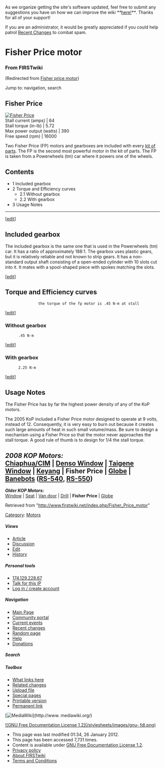 As we organize getting the site's software updated, feel free to submit any
suggestions you have on how we can improve the wiki
_**_[here!](/index.php/User:Hallry/Suggestions "User:Hallry/Suggestions"
)_**_. Thanks for all of your support!

If you are an administrator, it would be greatly appreciated if you could help
patrol [Recent Changes](/index.php/Special:Recentchanges
"Special:Recentchanges" ) to combat spam.

# Fisher Price motor

### From FIRSTwiki

(Redirected from [Fisher price
motor](/index.php?title=Fisher_price_motor&redirect=no "Fisher price motor" ))

Jump to: navigation, search

  

Fisher Price  
---  
[![Fisher Price](/media/7/74/MotorpicFP.jpg)](/index.php/Image:MotorpicFP.jpg
"Fisher Price" )  
Stall current (amps) |  64  
Stall torque (in-lb) |  5.72  
Max power output (watts) |  390  
Free speed (rpm) |  16000  
  
  
Two Fisher Price (FP) motors and gearboxes are included with every [kit of
parts](/index.php/Kit_of_parts "Kit of parts" ). The FP is the second most
powerful motor in the kit of parts. The FP is taken from a Powerwheels (tm)
car where it powers one of the wheels.

## Contents

  * 1 Included gearbox
  * 2 Torque and Efficiency curves
    * 2.1 Without gearbox
    * 2.2 With gearbox
  * 3 Usage Notes  
---  
  
[[edit](/index.php?title=Fisher_Price_motor&action=edit&section=1 "Edit
section: Included gearbox" )]

## Included gearbox

The included gearbox is the same one that is used in the Powerwheels (tm) car.
It has a ratio of approximately 188:1. The gearbox uses plastic gears, but it
is relatively reliable and not known to strip gears. It has a non-standard
output shaft consisting of a open-ended cylinder with 10 slots cut into it. It
mates with a spool-shaped piece with spokes matching the slots.

[[edit](/index.php?title=Fisher_Price_motor&action=edit&section=2 "Edit
section: Torque and Efficiency curves" )]

## Torque and Efficiency curves

    
    
                   the torque of the fp motor is .45 N-m at stall
    

[[edit](/index.php?title=Fisher_Price_motor&action=edit&section=3 "Edit
section: Without gearbox" )]

### Without gearbox

    
    
          .45 N-m
    

[[edit](/index.php?title=Fisher_Price_motor&action=edit&section=4 "Edit
section: With gearbox" )]

### With gearbox

    
    
          2.25 N-m
    

[[edit](/index.php?title=Fisher_Price_motor&action=edit&section=5 "Edit
section: Usage Notes" )]

## Usage Notes

The Fisher Price has by far the highest power density of any of the KoP
motors.

The 2005 KoP included a Fisher Price motor designed to operate at 9 volts,
instead of 12. Consequently, it is very easy to burn out because it creates
such large amounts of heat in such small volume/mass. Be sure to design a
mechanism using a Fisher Price so that the motor never approaches the stall
torque. A good rule of thumb is to design for 1/4 the stall torque.

_**2008 KOP Motors:**_  
[Chiaphua/CIM](/index.php/CIM_motor "CIM motor" ) | [Denso
Window](/index.php/Denso_window_motor "Denso window motor" ) | [Taigene
Window](/index.php?title=Taigene_window_motor&action=edit "Taigene window
motor" ) | [Keyang](/index.php?title=Keyang_motor&action=edit "Keyang motor" )
| **Fisher Price** | [Globe](/index.php/Globe_motor "Globe motor" ) |
[Banebots](/index.php/Banebots_motor "Banebots motor" )
([RS-540](/index.php?title=RS-540_Banebots_motor&action=edit "RS-540 Banebots
motor" ), [RS-550](/index.php/RS-550_Banebots_motor "RS-550 Banebots motor" ))  
---  
_**Older KOP Motors:**_  
[Window](/index.php/Window_motor "Window motor" ) |
[Seat](/index.php?title=Seat_motor&action=edit "Seat motor" ) | [Van
door](/index.php/Van_door_motor "Van door motor" ) |
[Drill](/index.php/Drill_motor "Drill motor" ) | **Fisher Price** |
[Globe](/index.php/Globe_motor "Globe motor" )  
  
Retrieved from "<http://www.firstwiki.net/index.php/Fisher_Price_motor>"

[Category](/index.php?title=Special:Categories&article=Fisher_Price_motor
"Special:Categories" ): [Motors](/index.php/Category:Motors "Category:Motors"
)

##### Views

  * [Article](/index.php/Fisher_Price_motor)
  * [Discussion](/index.php?title=Talk:Fisher_Price_motor&action=edit)
  * [Edit](/index.php?title=Fisher_Price_motor&action=edit)
  * [History](/index.php?title=Fisher_Price_motor&action=history)

##### Personal tools

  * [174.129.228.67](/index.php/User:174.129.228.67)
  * [Talk for this IP](/index.php/User_talk:174.129.228.67)
  * [Log in / create account](/index.php?title=Special:Userlogin&returnto=Fisher_Price_motor)

[](/index.php/Main_Page "Main Page" )

##### Navigation

  * [Main Page](/index.php/Main_Page)
  * [Community portal](/index.php/FIRSTwiki:Community_portal)
  * [Current events](/index.php/Current_events)
  * [Recent changes](/index.php/Special:Recentchanges)
  * [Random page](/index.php/Special:Random)
  * [Help](/index.php/FIRSTwiki:Help)
  * [Donations](/index.php/FIRSTwiki:Site_support)

##### Search



##### Toolbox

  * [What links here](/index.php/Special:Whatlinkshere/Fisher_Price_motor)
  * [Related changes](/index.php/Special:Recentchangeslinked/Fisher_Price_motor)
  * [Upload file](/index.php/Special:Upload)
  * [Special pages](/index.php/Special:Specialpages)
  * [Printable version](/index.php?title=Fisher_Price_motor&printable=yes)
  * [Permanent link](/index.php?title=Fisher_Price_motor&oldid=89198)

[![MediaWiki](/skins/common/images/poweredby_mediawiki_88x31.png)](http://www.
mediawiki.org/)

[![GNU Free Documentation License 1.2](/stylesheets/images/gnu-
fdl.png)](http://www.gnu.org/copyleft/fdl.html)

  * This page was last modified 01:34, 26 January 2012.
  * This page has been accessed 7,731 times.
  * Content is available under [GNU Free Documentation License 1.2](http://www.gnu.org/copyleft/fdl.html "http://www.gnu.org/copyleft/fdl.html" ).
  * [Privacy policy](/index.php/FIRSTwiki:Privacy_policy "FIRSTwiki:Privacy policy" )
  * [About FIRSTwiki](/index.php/FIRSTwiki:About "FIRSTwiki:About" )
  * [Terms and Conditions](/index.php/FIRSTwiki:Terms_and_conditions "FIRSTwiki:Terms and conditions" )

